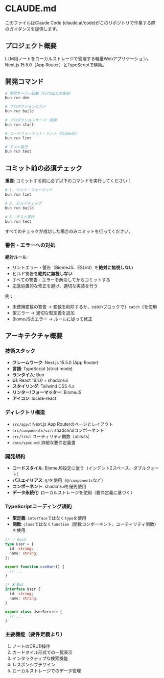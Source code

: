 # CLAUDE.md

このファイルはClaude Code (claude.ai/code)がこのリポジトリで作業する際のガイダンスを提供します。

## プロジェクト概要

LLM用ノートをローカルストレージで管理する軽量Webアプリケーション。Next.js 15.5.0（App Router）とTypeScriptで構築。

## 開発コマンド

```bash
# 開発サーバー起動（Turbopack使用）
bun run dev

# プロダクションビルド
bun run build

# プロダクションサーバー起動
bun run start

# コードフォーマット・リント（BiomeJS）
bun run lint

# テスト実行
bun run test
```

## コミット前の必須チェック

**重要**: コミットする前に必ず以下のコマンドを実行してください：

```bash
# 1. リント・フォーマット
bun run lint

# 2. ビルドチェック
bun run build

# 3. テスト実行
bun run test
```

すべてのチェックが成功した場合のみコミットを行ってください。

### 警告・エラーへの対処

**絶対ルール**: 
- リントエラー・警告（BiomeJS、ESLint）を**絶対に無視しない**
- ビルド警告を**絶対に無視しない**
- すべての警告・エラーを解決してからコミットする
- 応急処置的な修正を避け、適切な実装を行う

例：
- 未使用変数の警告 → 変数を削除するか、catchブロックで`} catch {`を使用
- 型エラー → 適切な型定義を追加
- BiomeJSのエラー → ルールに従って修正

## アーキテクチャ概要

### 技術スタック
- **フレームワーク**: Next.js 15.5.0 (App Router)
- **言語**: TypeScript (strict mode)
- **ランタイム**: Bun
- **UI**: React 19.1.0 + shadcn/ui
- **スタイリング**: Tailwind CSS 4.x
- **リンター/フォーマッター**: BiomeJS
- **アイコン**: lucide-react

### ディレクトリ構造
- `src/app/`: Next.js App Routerのページとレイアウト
- `src/components/ui/`: shadcn/uiコンポーネント
- `src/lib/`: ユーティリティ関数（utils.ts）
- `docs/spec.md`: 詳細な要件定義書

### 開発規約
- **コードスタイル**: BiomeJS設定に従う（インデント2スペース、ダブルクォート）
- **パスエイリアス**: `@/`を使用（`@/components`など）
- **コンポーネント**: shadcn/uiを優先使用
- **データ永続化**: ローカルストレージを使用（要件定義に基づく）

### TypeScriptコーディング規約
- **型定義**: `interface`ではなく`type`を使用
- **関数**: `class`ではなく`function`（関数コンポーネント、ユーティリティ関数）を使用

```typescript
// ✅ Good
type User = {
  id: string;
  name: string;
};

export function useUser() {
  // ...
}

// ❌ Bad
interface User {
  id: string;
  name: string;
}

export class UserService {
  // ...
}
```

### 主要機能（要件定義より）
1. ノートのCRUD操作
2. カードタイル形式での一覧表示
3. インタラクティブな検索機能
4. レスポンシブデザイン
5. ローカルストレージでのデータ管理
